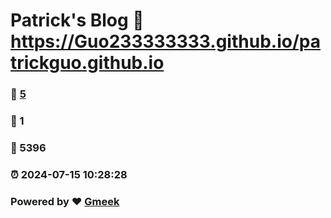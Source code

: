 # Patrick's Blog :link: https://Guo233333333.github.io/patrickguo.github.io 
### :page_facing_up: [5](https://Guo233333333.github.io/patrickguo.github.io/tag.html) 
### :speech_balloon: 1 
### :hibiscus: 5396 
### :alarm_clock: 2024-07-15 10:28:28 
### Powered by :heart: [Gmeek](https://github.com/Meekdai/Gmeek)
